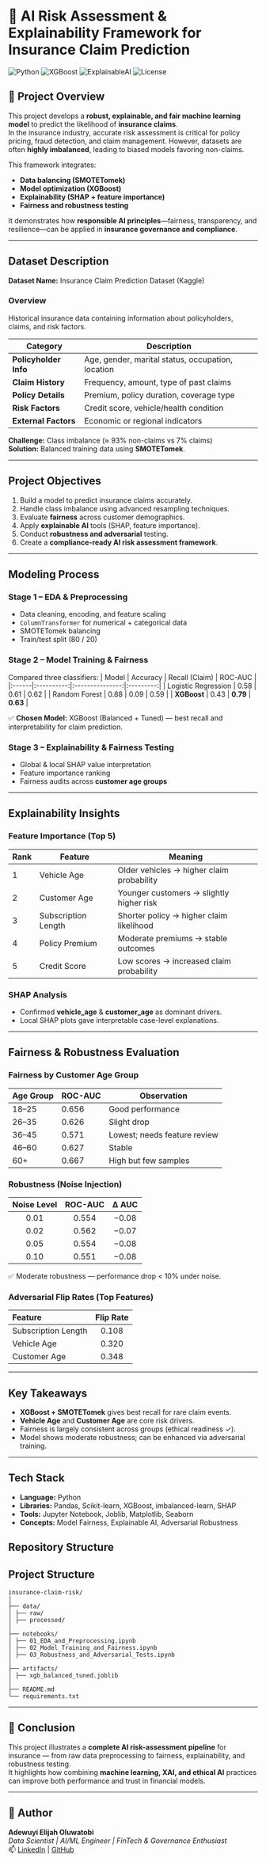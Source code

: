 # 🧠 AI Risk Assessment & Explainability Framework for Insurance Claim Prediction  

![Python](https://img.shields.io/badge/Python-3.10%2B-blue)
![XGBoost](https://img.shields.io/badge/Model-XGBoost-success)
![ExplainableAI](https://img.shields.io/badge/Explainability-SHAP%20%7C%20LIME-orange)
![License](https://img.shields.io/badge/License-MIT-lightgrey)


## 📘 Project Overview
This project develops a **robust, explainable, and fair machine learning model** to predict the likelihood of **insurance claims**.  
In the insurance industry, accurate risk assessment is critical for policy pricing, fraud detection, and claim management. However, datasets are often **highly imbalanced**, leading to biased models favoring non-claims.  

This framework integrates:
- **Data balancing (SMOTETomek)**
- **Model optimization (XGBoost)**
- **Explainability (SHAP + feature importance)**
- **Fairness and robustness testing**

It demonstrates how **responsible AI principles**—fairness, transparency, and resilience—can be applied in **insurance governance and compliance**.

---

## Dataset Description

**Dataset Name:** Insurance Claim Prediction Dataset (Kaggle)

### Overview
Historical insurance data containing information about policyholders, claims, and risk factors.

| Category | Description |
|-----------|--------------|
| **Policyholder Info** | Age, gender, marital status, occupation, location |
| **Claim History** | Frequency, amount, type of past claims |
| **Policy Details** | Premium, policy duration, coverage type |
| **Risk Factors** | Credit score, vehicle/health condition |
| **External Factors** | Economic or regional indicators |

**Challenge:** Class imbalance (≈ 93% non-claims vs 7% claims)  
**Solution:** Balanced training data using **SMOTETomek**.

---

## Project Objectives

1. Build a model to predict insurance claims accurately.  
2. Handle class imbalance using advanced resampling techniques.  
3. Evaluate **fairness** across customer demographics.  
4. Apply **explainable AI** tools (SHAP, feature importance).  
5. Conduct **robustness and adversarial** testing.  
6. Create a **compliance-ready AI risk assessment framework**.

---

## Modeling Process

### Stage 1 – EDA & Preprocessing
- Data cleaning, encoding, and feature scaling  
- `ColumnTransformer` for numerical + categorical data  
- SMOTETomek balancing  
- Train/test split (80 / 20)

### Stage 2 – Model Training & Fairness
Compared three classifiers:
| Model | Accuracy | Recall (Claim) | ROC-AUC |
|:------|:----------:|:---------------:|:---------:|
| Logistic Regression | 0.58 | 0.61 | 0.62 |
| Random Forest | 0.88 | 0.09 | 0.59 |
| **XGBoost** | 0.43 | **0.79** | **0.63** |

✅ **Chosen Model:** XGBoost (Balanced + Tuned) — best recall and interpretability for claim prediction.

### Stage 3 – Explainability & Fairness Testing
- Global & local SHAP value interpretation  
- Feature importance ranking  
- Fairness audits across **customer age groups**

---

## Explainability Insights

### Feature Importance (Top 5)
| Rank | Feature | Meaning |
|------|----------|---------|
| 1 | Vehicle Age | Older vehicles → higher claim probability |
| 2 | Customer Age | Younger customers → slightly higher risk |
| 3 | Subscription Length | Shorter policy → higher claim likelihood |
| 4 | Policy Premium | Moderate premiums → stable outcomes |
| 5 | Credit Score | Low scores → increased claim probability |

### SHAP Analysis
- Confirmed **vehicle_age** & **customer_age** as dominant drivers.  
- Local SHAP plots gave interpretable case-level explanations.  

---

## Fairness & Robustness Evaluation

### Fairness by Customer Age Group
| Age Group | ROC-AUC | Observation |
|------------|----------|--------------|
| 18–25 | 0.656 | Good performance |
| 26–35 | 0.626 | Slight drop |
| 36–45 | 0.571 | Lowest; needs feature review |
| 46–60 | 0.627 | Stable |
| 60+ | 0.667 | High but few samples |

### Robustness (Noise Injection)
| Noise Level | ROC-AUC | Δ AUC |
|:------------:|:--------:|:------:|
| 0.01 | 0.554 | −0.08 |
| 0.02 | 0.562 | −0.07 |
| 0.05 | 0.554 | −0.08 |
| 0.10 | 0.551 | −0.08 |

✅ Moderate robustness — performance drop < 10% under noise.

### Adversarial Flip Rates (Top Features)
| Feature | Flip Rate |
|:---------|:-----------:|
| Subscription Length | 0.108 |
| Vehicle Age | 0.320 |
| Customer Age | 0.348 |

---

## Key Takeaways
- **XGBoost + SMOTETomek** gives best recall for rare claim events.  
- **Vehicle Age** and **Customer Age** are core risk drivers.  
- Fairness is largely consistent across groups (ethical readiness ✓).  
- Model shows moderate robustness; can be enhanced via adversarial training.

---
## Tech Stack
- **Language:** Python  
- **Libraries:** Pandas, Scikit-learn, XGBoost, imbalanced-learn, SHAP  
- **Tools:** Jupyter Notebook, Joblib, Matplotlib, Seaborn  
- **Concepts:** Model Fairness, Explainable AI, Adversarial Robustness 

## Repository Structure

## Project Structure
```
insurance-claim-risk/
│
├── data/
│ ├── raw/
│ ├── processed/
│
├── notebooks/
│ ├── 01_EDA_and_Preprocessing.ipynb
│ ├── 02_Model_Training_and_Fairness.ipynb
│ ├── 03_Robustness_and_Adversarial_Tests.ipynb
│
├── artifacts/
│ ├── xgb_balanced_tuned.joblib
│
├── README.md
└── requirements.txt
```
---

## 🏁 Conclusion
This project illustrates a **complete AI risk-assessment pipeline** for insurance — from raw data preprocessing to fairness, explainability, and robustness testing.  
It highlights how combining **machine learning, XAI, and ethical AI** practices can improve both performance and trust in financial models.

---

## 👤 Author
**Adewuyi Elijah Oluwatobi**  
*Data Scientist | AI/ML Engineer | FinTech & Governance Enthusiast*  
📫 [LinkedIn](https://www.linkedin.com/in/elijaholuwatobi) | [GitHub](https://github.com/AdewuyiEO)

